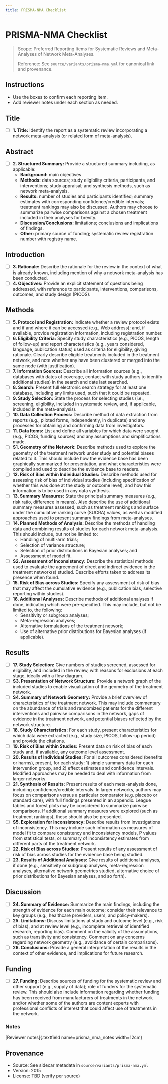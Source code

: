 ```yaml
---
title: PRISMA-NMA Checklist
---
```


# PRISMA-NMA Checklist

> Scope: Preferred Reporting Items for Systematic Reviews and Meta-Analyses of Network Meta-Analyses.
>
> Reference: See `source/variants/prisma-nma.yml` for canonical link and provenance.

## Instructions
- Use the boxes to confirm each reporting item.
- Add reviewer notes under each section as needed.

## Title

- [ ] **1. Title:** Identify the report as a systematic review incorporating a network meta-analysis (or related form of meta-analysis).

## Abstract

- [ ] **2. Structured Summary:** Provide a structured summary including, as applicable:
    - **Background:** main objectives
    - **Methods:** data sources; study eligibility criteria, participants, and interventions; study appraisal; and synthesis methods, such as network meta-analysis.
    - **Results:** number of studies and participants identified; summary estimates with corresponding confidence/credible intervals; treatment rankings may also be discussed. Authors may choose to summarize pairwise comparisons against a chosen treatment included in their analyses for brevity.
    - **Discussion/Conclusions:** limitations; conclusions and implications of findings.
    - **Other:** primary source of funding; systematic review registration number with registry name.

## Introduction

- [ ] **3. Rationale:** Describe the rationale for the review in the context of what is already known, including mention of why a network meta-analysis has been conducted.
- [ ] **4. Objectives:** Provide an explicit statement of questions being addressed, with reference to participants, interventions, comparisons, outcomes, and study design (PICOS).

## Methods

- [ ] **5. Protocol and Registration:** Indicate whether a review protocol exists and if and where it can be accessed (e.g., Web address); and, if available, provide registration information, including registration number.
- [ ] **6. Eligibility Criteria:** Specify study characteristics (e.g., PICOS, length of follow-up) and report characteristics (e.g., years considered, language, publication status) used as criteria for eligibility, giving rationale. Clearly describe eligible treatments included in the treatment network, and note whether any have been clustered or merged into the same node (with justification).
- [ ] **7. Information Sources:** Describe all information sources (e.g., databases with dates of coverage, contact with study authors to identify additional studies) in the search and date last searched.
- [ ] **8. Search:** Present full electronic search strategy for at least one database, including any limits used, such that it could be repeated.
- [ ] **9. Study Selection:** State the process for selecting studies (i.e., screening, eligibility, included in systematic review, and, if applicable, included in the meta-analysis).
- [ ] **10. Data Collection Process:** Describe method of data extraction from reports (e.g., piloted forms, independently, in duplicate) and any processes for obtaining and confirming data from investigators.
- [ ] **11. Data Items:** List and define all variables for which data were sought (e.g., PICOS, funding sources) and any assumptions and simplifications made.
- [ ] **S1. Geometry of the Network:** Describe methods used to explore the geometry of the treatment network under study and potential biases related to it. This should include how the evidence base has been graphically summarized for presentation, and what characteristics were compiled and used to describe the evidence base to readers.
- [ ] **12. Risk of Bias within Individual Studies:** Describe methods used for assessing risk of bias of individual studies (including specification of whether this was done at the study or outcome level), and how this information is to be used in any data synthesis.
- [ ] **13. Summary Measures:** State the principal summary measures (e.g., risk ratio, difference in means). Also describe the use of additional summary measures assessed, such as treatment rankings and surface under the cumulative ranking curve (SUCRA) values, as well as modified approaches used to present summary findings from meta-analyses.
- [ ] **14. Planned Methods of Analysis:** Describe the methods of handling data and combining results of studies for each network meta-analysis. This should include, but not be limited to:
    - Handling of multi-arm trials;
    - Selection of variance structure;
    - Selection of prior distributions in Bayesian analyses; and
    - Assessment of model fit.
- [ ] **S2. Assessment of Inconsistency:** Describe the statistical methods used to evaluate the agreement of direct and indirect evidence in the treatment network(s) studied. Describe efforts taken to address its presence when found.
- [ ] **15. Risk of Bias across Studies:** Specify any assessment of risk of bias that may affect the cumulative evidence (e.g., publication bias, selective reporting within studies).
- [ ] **16. Additional Analyses:** Describe methods of additional analyses if done, indicating which were pre-specified. This may include, but not be limited to, the following:
    - Sensitivity or subgroup analyses;
    - Meta-regression analyses;
    - Alternative formulations of the treatment network;
    - Use of alternative prior distributions for Bayesian analyses (if applicable).

## Results

- [ ] **17. Study Selection:** Give numbers of studies screened, assessed for eligibility, and included in the review, with reasons for exclusions at each stage, ideally with a flow diagram.
- [ ] **S3. Presentation of Network Structure:** Provide a network graph of the included studies to enable visualization of the geometry of the treatment network.
- [ ] **S4. Summary of Network Geometry:** Provide a brief overview of characteristics of the treatment network. This may include commentary on the abundance of trials and randomized patients for the different interventions and pairwise comparisons in the network, gaps of evidence in the treatment network, and potential biases reflected by the network structure.
- [ ] **18. Study Characteristics:** For each study, present characteristics for which data were extracted (e.g., study size, PICOS, follow-up period) and provide the citations.
- [ ] **19. Risk of Bias within Studies:** Present data on risk of bias of each study and, if available, any outcome level assessment.
- [ ] **20. Results of Individual Studies:** For all outcomes considered (benefits or harms), present, for each study: 1) simple summary data for each intervention group, and 2) effect estimates and confidence intervals. Modified approaches may be needed to deal with information from larger networks.
- [ ] **21. Synthesis of Results:** Present results of each meta-analysis done, including confidence/credible intervals. In larger networks, authors may focus on comparisons versus a particular comparator (e.g. placebo or standard care), with full findings presented in an appendix. League tables and forest plots may be considered to summarize pairwise comparisons. If additional summary measures were explored (such as treatment rankings), these should also be presented.
- [ ] **S5. Exploration for Inconsistency:** Describe results from investigations of inconsistency. This may include such information as measures of model fit to compare consistency and inconsistency models, P values from statistical tests, or summary of inconsistency estimates from different parts of the treatment network.
- [ ] **22. Risk of Bias across Studies:** Present results of any assessment of risk of bias across studies for the evidence base being studied.
- [ ] **23. Results of Additional Analyses:** Give results of additional analyses, if done (e.g., sensitivity or subgroup analyses, meta-regression analyses, alternative network geometries studied, alternative choice of prior distributions for Bayesian analyses, and so forth).

## Discussion

- [ ] **24. Summary of Evidence:** Summarize the main findings, including the strength of evidence for each main outcome; consider their relevance to key groups (e.g., healthcare providers, users, and policy-makers).
- [ ] **25. Limitations:** Discuss limitations at study and outcome level (e.g., risk of bias), and at review level (e.g., incomplete retrieval of identified research, reporting bias). Comment on the validity of the assumptions, such as transitivity and consistency. Comment on any concerns regarding network geometry (e.g., avoidance of certain comparisons).
- [ ] **26. Conclusions:** Provide a general interpretation of the results in the context of other evidence, and implications for future research.

## Funding

- [ ] **27. Funding:** Describe sources of funding for the systematic review and other support (e.g., supply of data); role of funders for the systematic review. This should also include information regarding whether funding has been received from manufacturers of treatments in the network and/or whether some of the authors are content experts with professional conflicts of interest that could affect use of treatments in the network.

### Notes
[Reviewer notes]{.textfield name=prisma_nma_notes width=12cm}

## Provenance
- Source: See sidecar metadata in `source/variants/prisma-nma.yml`
- Version: 2015
- License: TBD (verify per source)